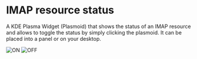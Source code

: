 IMAP resource status
====================

A KDE Plasma Widget (Plasmoid) that shows the status of an IMAP resource and allows to toggle the status by simply clicking the plasmoid. It can be placed into a panel or on your desktop.

![ON](https://raw.github.com/grote/plasma-imap-resource-status/master/contents/icons/network-server-on.png)
![OFF](https://raw.github.com/grote/plasma-imap-resource-status/master/contents/icons/network-server-off.png)
